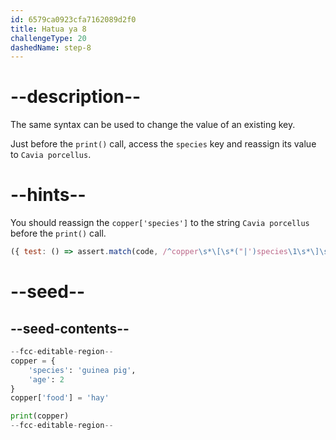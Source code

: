 ```yaml
---
id: 6579ca0923cfa7162089d2f0
title: Hatua ya 8
challengeType: 20
dashedName: step-8
---
```


# --description--

The same syntax can be used to change the value of an existing key.

Just before the `print()` call, access the `species` key and reassign its value to `Cavia porcellus`.

# --hints--

You should reassign the `copper['species']` to the string `Cavia porcellus` before the `print()` call.

```js
({ test: () => assert.match(code, /^copper\s*\[\s*("|')species\1\s*\]\s*=\s*("|')Cavia porcellus\2.*^print\s*\(\s*copper\s*\)/ms) })
```

# --seed--

## --seed-contents--

```py
--fcc-editable-region--
copper = {
    'species': 'guinea pig',
    'age': 2
}
copper['food'] = 'hay'

print(copper)
--fcc-editable-region--
```
